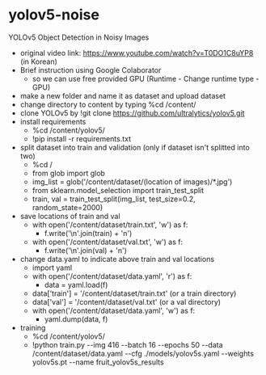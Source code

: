 # yolov5-noise
YOLOv5 Object Detection in Noisy Images
* original video link: https://www.youtube.com/watch?v=T0DO1C8uYP8 (in Korean)
* Brief instruction using Google Colaborator
  * so we can use free provided GPU (Runtime - Change runtime type - GPU) 
* make a new folder and name it as dataset and upload dataset
* change directory to content by typing %cd /content/
* clone YOLOv5 by !git clone https://github.com/ultralytics/yolov5.git
* install requirements
  * %cd /content/yolov5/
  * !pip install -r requirements.txt
* split dataset into train and validation (only if dataset isn't splitted into two)
  * %cd /
  * from glob import glob
  * img_list = glob('/content/dataset/(location of images)/*.jpg')
  * from sklearn.model_selection import train_test_split
  * train, val = train_test_split(img_list, test_size=0.2, random_state=2000)
* save locations of train and val
  * with open('/content/dataset/train.txt', 'w') as f:
    * f.write('\n'.join(train) + 'n')
  * with open('/content/dataset/val.txt', 'w') as f:
    * f.write('\n'.join(val) + 'n')
* change data.yaml to indicate above train and val locations
  *  import yaml
  *  with open('/content/dataset/data.yaml', 'r') as f:
     * data = yaml.load(f)
  * data['train'] = '/content/dataset/train.txt' (or a train directory)
  * data['val'] = '/content/dataset/val.txt' (or a val directory)
  * with open('/content/dataset/data.yaml', 'w') as f:
    * yaml.dump(data, f)
* training
  * %cd /content/yolov5/
  * !python train.py --img 416 --batch 16 --epochs 50 --data /content/dataset/data.yaml --cfg ./models/yolov5s.yaml --weights yolov5s.pt --name fruit_yolov5s_results

